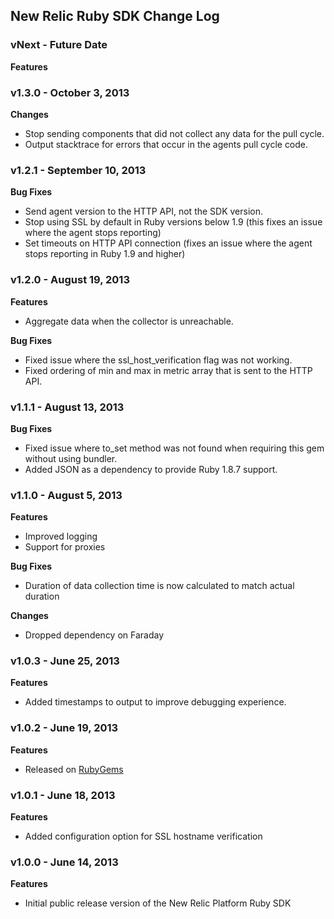 ## New Relic Ruby SDK Change Log ##

### vNext - Future Date ###

**Features**

### v1.3.0 - October 3, 2013 ###

**Changes**

* Stop sending components that did not collect any data for the pull cycle.
* Output stacktrace for errors that occur in the agents pull cycle code.

### v1.2.1 - September 10, 2013 ###

**Bug Fixes**

* Send agent version to the HTTP API, not the SDK version.
* Stop using SSL by default in Ruby versions below 1.9 (this fixes an issue where the agent stops reporting)
* Set timeouts on HTTP API connection (fixes an issue where the agent stops reporting in Ruby 1.9 and higher)


### v1.2.0 - August 19, 2013 ###

**Features**

* Aggregate data when the collector is unreachable.

**Bug Fixes**

* Fixed issue where the ssl_host_verification flag was not working.
* Fixed ordering of min and max in metric array that is sent to the HTTP API.


### v1.1.1 - August 13, 2013 ###

**Bug Fixes**

* Fixed issue where to_set method was not found when requiring this gem without using bundler.
* Added JSON as a dependency to provide Ruby 1.8.7 support.

### v1.1.0 - August 5, 2013 ###

**Features**

* Improved logging
* Support for proxies

**Bug Fixes**

* Duration of data collection time is now calculated to match actual duration

**Changes**

* Dropped dependency on Faraday

### v1.0.3 - June 25, 2013 ###

**Features**

* Added timestamps to output to improve debugging experience.

### v1.0.2 - June 19, 2013 ###

**Features**

* Released on [RubyGems](http://rubygems.org/gems/newrelic_plugin)

### v1.0.1 - June 18, 2013 ###

**Features**

* Added configuration option for SSL hostname verification

### v1.0.0 - June 14, 2013 ###

**Features**

* Initial public release version of the New Relic Platform Ruby SDK

